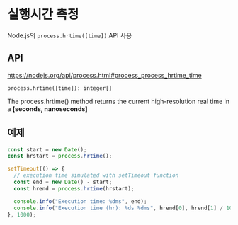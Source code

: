# 실행시간 측정

Node.js의 `process.hrtime([time])` API 사용

## API

<https://nodejs.org/api/process.html#process_process_hrtime_time>

`process.hrtime([time]): integer[]`

The process.hrtime() method returns the current high-resolution real time in a **[seconds, nanoseconds]**

## 예제

```js
const start = new Date();
const hrstart = process.hrtime();

setTimeout(() => {
  // execution time simulated with setTimeout function
  const end = new Date() - start;
  const hrend = process.hrtime(hrstart);

  console.info("Execution time: %dms", end);
  console.info("Execution time (hr): %ds %dms", hrend[0], hrend[1] / 1000000);
}, 1000);
```
